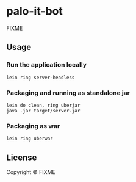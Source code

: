 # palo-it-bot

FIXME

## Usage

### Run the application locally

`lein ring server-headless`

### Packaging and running as standalone jar

```
lein do clean, ring uberjar
java -jar target/server.jar
```

### Packaging as war

`lein ring uberwar`

## License

Copyright ©  FIXME
